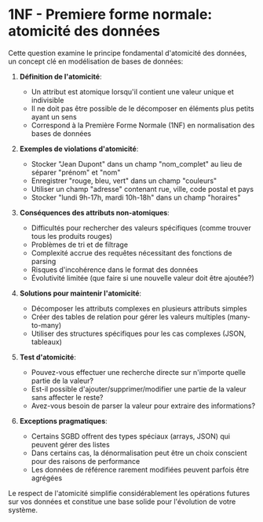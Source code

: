 # 1NF - Premiere forme normale: atomicité des données

Cette question examine le principe fondamental d'atomicité des données, un concept clé en modélisation de bases de données:

1. **Définition de l'atomicité**:
   - Un attribut est atomique lorsqu'il contient une valeur unique et indivisible
   - Il ne doit pas être possible de le décomposer en éléments plus petits ayant un sens
   - Correspond à la Première Forme Normale (1NF) en normalisation des bases de données

2. **Exemples de violations d'atomicité**:
   - Stocker "Jean Dupont" dans un champ "nom_complet" au lieu de séparer "prénom" et "nom"
   - Enregistrer "rouge, bleu, vert" dans un champ "couleurs"
   - Utiliser un champ "adresse" contenant rue, ville, code postal et pays
   - Stocker "lundi 9h-17h, mardi 10h-18h" dans un champ "horaires"

3. **Conséquences des attributs non-atomiques**:
   - Difficultés pour rechercher des valeurs spécifiques (comme trouver tous les produits rouges)
   - Problèmes de tri et de filtrage
   - Complexité accrue des requêtes nécessitant des fonctions de parsing
   - Risques d'incohérence dans le format des données
   - Évolutivité limitée (que faire si une nouvelle valeur doit être ajoutée?)

4. **Solutions pour maintenir l'atomicité**:
   - Décomposer les attributs complexes en plusieurs attributs simples
   - Créer des tables de relation pour gérer les valeurs multiples (many-to-many)
   - Utiliser des structures spécifiques pour les cas complexes (JSON, tableaux)

5. **Test d'atomicité**:
   - Pouvez-vous effectuer une recherche directe sur n'importe quelle partie de la valeur?
   - Est-il possible d'ajouter/supprimer/modifier une partie de la valeur sans affecter le reste?
   - Avez-vous besoin de parser la valeur pour extraire des informations?

6. **Exceptions pragmatiques**:
   - Certains SGBD offrent des types spéciaux (arrays, JSON) qui peuvent gérer des listes
   - Dans certains cas, la dénormalisation peut être un choix conscient pour des raisons de performance
   - Les données de référence rarement modifiées peuvent parfois être agrégées

Le respect de l'atomicité simplifie considérablement les opérations futures sur vos données et constitue une base solide pour l'évolution de votre système.

